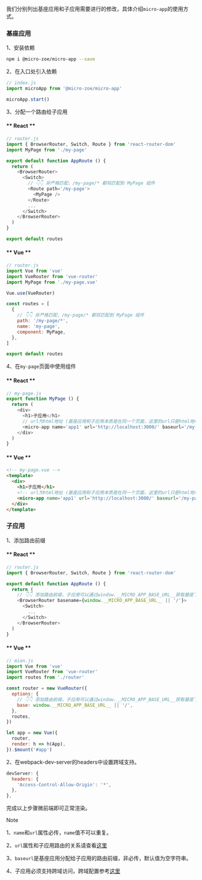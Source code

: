 我们分别列出基座应用和子应用需要进行的修改，具体介绍`micro-app`的使用方式。

### 基座应用

1、安装依赖
```bash
npm i @micro-zoe/micro-app --save
```

2、在入口处引入依赖
```js
// index.js
import microApp from '@micro-zoe/micro-app'

microApp.start()
```

3、分配一个路由给子应用
<!-- tabs:start -->

#### ** React **
```js
// router.js
import { BrowserRouter, Switch, Route } from 'react-router-dom'
import MyPage from './my-page'

export default function AppRoute () {
  return (
    <BrowserRouter>
      <Switch>
        // 👇👇 非严格匹配，/my-page/* 都将匹配到 MyPage 组件
        <Route path='/my-page'>
          <MyPage />
        </Route>
        ...
      </Switch>
    </BrowserRouter>
  )
}

export default routes
```

#### ** Vue **

```js
// router.js
import Vue from 'vue'
import VueRouter from 'vue-router'
import MyPage from './my-page.vue'

Vue.use(VueRouter)

const routes = [
  {
    // 👇👇 非严格匹配，/my-page/* 都将匹配到 MyPage 组件
    path: '/my-page/*', 
    name: 'my-page',
    component: MyPage,
  },
]

export default routes
```
<!-- tabs:end -->

4、在`my-page`页面中使用组件
<!-- tabs:start -->

#### ** React **
```js
// my-page.js
export function MyPage () {
  return (
    <div>
      <h1>子应用</h1>
      // url为html地址 (基座应用和子应用本质是在同一个页面，这里的url只是html地址，子应用的路由还是基于浏览器地址的)
      <micro-app name='app1' url='http://localhost:3000/' baseurl='/my-page'></micro-app>
    </div>
  )
}
```

#### ** Vue **
```html
<!-- my-page.vue -->
<template>
  <div>
    <h1>子应用</h1>
    <!-- url为html地址 (基座应用和子应用本质是在同一个页面，这里的url只是html地址，子应用的路由还是基于浏览器地址的) -->
    <micro-app name='app1' url='http://localhost:3000/' baseurl='/my-page'></micro-app>
  </div>
</template>
```
<!-- tabs:end -->

### 子应用

1、添加路由前缀

<!-- tabs:start -->

#### ** React **
```js
// router.js
import { BrowserRouter, Switch, Route } from 'react-router-dom'

export default function AppRoute () {
  return (
    // 👇👇 添加路由前缀，子应用可以通过window.__MICRO_APP_BASE_URL__获取基座下发的baseurl
    <BrowserRouter basename={window.__MICRO_APP_BASE_URL__ || '/'}>
      <Switch>
        ...
      </Switch>
    </BrowserRouter>
  )
}
```

#### ** Vue **
```js
// mian.js
import Vue from 'vue'
import VueRouter from 'vue-router'
import routes from './router'

const router = new VueRouter({
  options: {
    // 👇👇 添加路由前缀，子应用可以通过window.__MICRO_APP_BASE_URL__获取基座下发的baseurl
    base: window.__MICRO_APP_BASE_URL__ || '/',
  },
  routes,
})

let app = new Vue({
  router,
  render: h => h(App),
}).$mount('#app')
```
<!-- tabs:end -->


2、在webpack-dev-server的headers中设置跨域支持。
```js
devServer: {
  headers: {
    'Access-Control-Allow-Origin': '*',
  },
},
```

完成以上步骤微前端即可正常渲染。


> [!NOTE]
> 1、`name`和`url`属性必传，`name`值不可以重复。
>
> 2、`url`属性和子应用路由的关系请查看[这里](/zh-cn/route)
>
> 3、`baseurl`是基座应用分配给子应用的路由前缀，非必传，默认值为空字符串。
> 
> 4、子应用必须支持跨域访问，跨域配置参考[这里](/zh-cn/questions?id=_2、子应用静态资源一定要支持跨域吗？)
